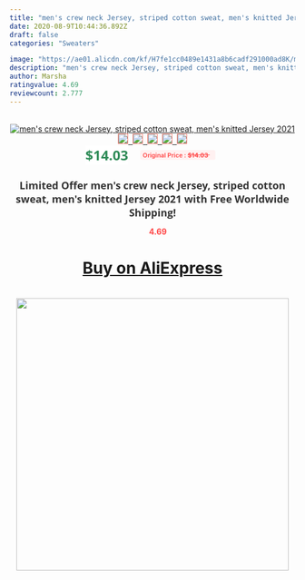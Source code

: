 ```yaml
---
title: "men's crew neck Jersey, striped cotton sweat, men's knitted Jersey 2021"
date: 2020-08-9T10:44:36.892Z
draft: false
categories: "Sweaters"

image: "https://ae01.alicdn.com/kf/H7fe1cc0489e1431a8b6cadf291000ad8K/men-s-crew-neck-Jersey-striped-cotton-sweat-men-s-knitted-Jersey-2021.jpg"
description: "men's crew neck Jersey, striped cotton sweat, men's knitted Jersey 2021"
author: Marsha
ratingvalue: 4.69
reviewcount: 2.777
---
```

<br>
<div style="text-align: center;">
<a href="https://s.click.aliexpress.com/e/_AaRbGt" target="_blank" rel="nofollow noopener noreferrer"><img alt="men's crew neck Jersey, striped cotton sweat, men's knitted Jersey 2021" class="magnifier-image" src="https://ae01.alicdn.com/kf/H7fe1cc0489e1431a8b6cadf291000ad8K/men-s-crew-neck-Jersey-striped-cotton-sweat-men-s-knitted-Jersey-2021.jpg_640x640.jpg">
<br>
<img style="border:1px solid salmon" src="https://ae01.alicdn.com/kf/H7fe1cc0489e1431a8b6cadf291000ad8K/men-s-crew-neck-Jersey-striped-cotton-sweat-men-s-knitted-Jersey-2021.jpg_120x120.jpg">&nbsp;&nbsp;<img style="border:1px solid salmon" src="https://ae01.alicdn.com/kf/H31a8d9d4c63c4e55986d5a6dab1b648fe/men-s-crew-neck-Jersey-striped-cotton-sweat-men-s-knitted-Jersey-2021.jpg_120x120.jpg">&nbsp;&nbsp;<img style="border:1px solid salmon" src="https://ae01.alicdn.com/kf/H7a3eff9ae1514a7da214c1efae016288o/men-s-crew-neck-Jersey-striped-cotton-sweat-men-s-knitted-Jersey-2021.jpg_120x120.jpg">&nbsp;&nbsp;<img style="border:1px solid salmon" src="_120x120.jpg">&nbsp;&nbsp;<img style="border:1px solid salmon" src="https://ae01.alicdn.com/kf/H34895e046f384bc89edad266578e0671H/men-s-crew-neck-Jersey-striped-cotton-sweat-men-s-knitted-Jersey-2021.jpg_120x120.jpg"></a></div><br0>
<div style="text-align: center;"><span style="background-color: white; border: 0px; box-sizing: border-box; color: seagreen; display: inline-block; font-family: &quot;open sans&quot; , &quot;arial&quot; , &quot;helvetica&quot; , sans-serif , &quot;heiti&quot;; font-size: 24px; font-stretch: inherit; font-weight: 700; line-height: inherit; margin: 0px 10px 0px 0px; padding: 0px; vertical-align: middle;">$14.03 </span>
<span style="background: rgb(255 , 241 , 241); border-radius: 3px; border: 0px; box-sizing: border-box; color: #ff4747; display: inline-block; font-family: inherit; font-size: 12px; font-stretch: inherit; font-style: inherit; font-variant: inherit; font-weight: 600; line-height: inherit; margin: 0px; padding: 2px 5px; transform: scale(0.9); vertical-align: middle;">Original Price : <b style="text-decoration: line-through;">$14.03 </b> &nbsp;&nbsp;</span></div>
<h1 style="color: #333333; display: inline-block; font-family: &quot;open sans&quot; , &quot;arial&quot; , &quot;helvetica&quot; , sans-serif , &quot;heiti&quot;; font-size: 18px; font-stretch: inherit; font-weight: 700; text-align: center;">Limited Offer men's crew neck Jersey, striped cotton sweat, men's knitted Jersey 2021 with Free Worldwide Shipping!</h1>
<div style="color: #ff4747; text-align: center;">
<img src="https://4.bp.blogspot.com/-M0ZcTcb-5uY/XleCXlxnR4I/AAAAAAAAAEc/OrjgMkXV1oMQFaCRZj5HQwOCBcu3w1FegCPcBGAYYCw/s1600/star.png" style="height: 15px;">&nbsp;<b>4.69</b></div>
<div class="button_cont" align="center"><a class="buynow_a" href="https://s.click.aliexpress.com/e/_AaRbGt" target="_blank" rel="nofollow noopener noreferrer"><H1>Buy on AliExpress</H1></a></div><br>
<div class="separator" style="clear: both; text-align: center;">
<img src="https://lh3.googleusercontent.com/-pTy5HemUv9M/XlePHvY0dAI/AAAAAAAAAE4/0nX5iRUoIWY8eMW9Dpxeirr157OZliDIgCLcBGAsYHQ/s1600/badge.gif" width="480">
</div>
